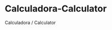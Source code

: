 # Calculadora-Calculator
Calculadora / Calculator

<p align="500"
   <img src="


Projeto de uma calculadora com as funcionalidades:
+ = soma
- = subtrair
* = multiplicar
/ = dividir
, = vírgula
<< = apagar
± = inveter
CE = limpar display
C = limpar cálculo

Project of a calculator with the features:
+ = sum
- = subtract
* = multiply
/ = divide
, = dot(comma in BR)
<< = delete
± = inveter
CE = clear display
C = clear calculation
